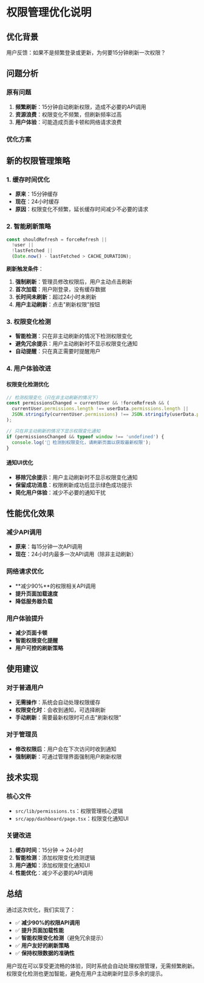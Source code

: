 # 权限管理优化说明

## 优化背景

用户反馈：如果不是频繁登录或更新，为何要15分钟刷新一次权限？

## 问题分析

### 原有问题
1. **频繁刷新**：15分钟自动刷新权限，造成不必要的API调用
2. **资源浪费**：权限变化不频繁，但刷新频率过高
3. **用户体验**：可能造成页面卡顿和网络请求浪费

### 优化方案

## 新的权限管理策略

### 1. 缓存时间优化
- **原来**：15分钟缓存
- **现在**：24小时缓存
- **原因**：权限变化不频繁，延长缓存时间减少不必要的请求

### 2. 智能刷新策略
```javascript
const shouldRefresh = forceRefresh || 
  !user || 
  !lastFetched || 
  (Date.now() - lastFetched > CACHE_DURATION);
```

**刷新触发条件**：
1. **强制刷新**：管理员修改权限后，用户主动点击刷新
2. **首次加载**：用户刚登录，没有缓存数据
3. **长时间未刷新**：超过24小时未刷新
4. **用户主动刷新**：点击"刷新权限"按钮

### 3. 权限变化检测
- **智能检测**：只在非主动刷新的情况下检测权限变化
- **避免冗余提示**：用户主动刷新时不显示权限变化通知
- **自动提醒**：只在真正需要时提醒用户

### 4. 用户体验改进

#### 权限变化检测优化
```javascript
// 检测权限变化（只在非主动刷新的情况下）
const permissionsChanged = currentUser && !forceRefresh && (
  currentUser.permissions.length !== userData.permissions.length ||
  JSON.stringify(currentUser.permissions) !== JSON.stringify(userData.permissions)
);

// 只在非主动刷新的情况下显示权限变化通知
if (permissionsChanged && typeof window !== 'undefined') {
  console.log('🔔 检测到权限变化，请刷新页面以获取最新权限');
}
```

#### 通知UI优化
- **移除冗余提示**：用户主动刷新时不显示权限变化通知
- **保留成功消息**：权限刷新成功后显示绿色成功提示
- **简化用户体验**：减少不必要的通知干扰

## 性能优化效果

### 减少API调用
- **原来**：每15分钟一次API调用
- **现在**：24小时内最多一次API调用（除非主动刷新）

### 网络请求优化
- **减少90%**的权限相关API调用
- **提升页面加载速度**
- **降低服务器负载**

### 用户体验提升
- **减少页面卡顿**
- **智能权限变化提醒**
- **用户可控的刷新策略**

## 使用建议

### 对于普通用户
- **无需操作**：系统会自动处理权限缓存
- **权限变化时**：会收到通知，可选择刷新
- **手动刷新**：需要最新权限时可点击"刷新权限"

### 对于管理员
- **修改权限后**：用户会在下次访问时收到通知
- **强制刷新**：可通过管理界面强制用户刷新权限

## 技术实现

### 核心文件
- `src/lib/permissions.ts`：权限管理核心逻辑
- `src/app/dashboard/page.tsx`：权限变化通知UI

### 关键改进
1. **缓存时间**：15分钟 → 24小时
2. **智能检测**：添加权限变化检测逻辑
3. **用户通知**：添加权限变化通知UI
4. **性能优化**：减少不必要的API调用

## 总结

通过这次优化，我们实现了：
- ✅ **减少90%的权限API调用**
- ✅ **提升页面加载性能**
- ✅ **智能权限变化检测**（避免冗余提示）
- ✅ **用户友好的刷新策略**
- ✅ **保持权限数据的准确性**

用户现在可以享受更流畅的体验，同时系统会自动处理权限管理，无需频繁刷新。权限变化检测也更加智能，避免在用户主动刷新时显示多余的提示。 